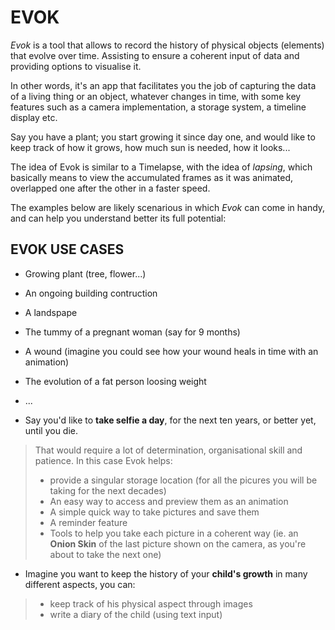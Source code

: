 # EVOK

_Evok_ is a tool that allows to record the history of physical objects (elements) that evolve over time. Assisting to ensure a coherent input of data and providing options to visualise it. 

In other words, it's an app that facilitates you the job of capturing the data of a living thing or an object, whatever changes in time, with some key features such as a camera implementation, a storage system, a timeline display etc.


Say you have a plant; you start growing it since day one, and would like to keep track of how it grows, how much sun is needed, how it looks...

The idea of Evok is similar to a Timelapse, with the idea of _lapsing_, which basically means to view the accumulated frames as it was animated, overlapped one after the other in a faster speed.

The examples below are likely scenarious in which _Evok_ can come in handy, and can help you understand better its full potential:

## EVOK USE CASES

- Growing plant (tree, flower...)
- An ongoing building contruction
- A landspape
- The tummy of a pregnant woman (say for 9 months)
- A wound (imagine you could see how your wound heals in time with an animation)
- The evolution of a fat person loosing weight
- ...

- Say you'd like to __take selfie a day__, for the next ten years, or better yet, until you die. 

>That would require a lot of determination, organisational skill and patience. In this case Evok helps:
>-  provide a singular storage location (for all the picures you will be taking for the next decades)
>- An easy way to access and preview them as an animation
>- A simple quick way to take pictures and save them
>- A reminder feature
>- Tools to help you take each picture in a coherent way (ie. an __Onion Skin__ of the last picture shown on the camera, as you're about to take the next one)

- Imagine you want to keep the history of your __child's growth__ in many different aspects, you can:
>- keep track of his physical aspect through images
>- write a diary of the child (using text input)